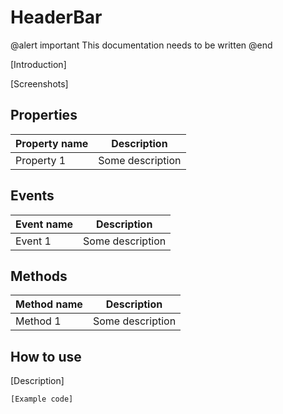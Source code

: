HeaderBar
=========

@alert important
This documentation needs to be written
@end

[Introduction]

[Screenshots]

## Properties

Property name|Description
-|-
Property 1|Some description

## Events

Event name|Description
-|-
Event 1|Some description

## Methods

Method name|Description
-|-
Method 1|Some description

## How to use

[Description]

```
[Example code]
```